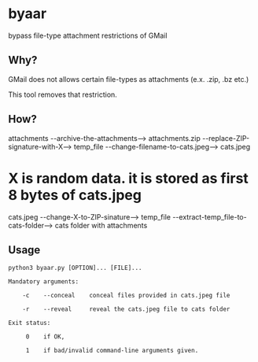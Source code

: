 # byaar
bypass file-type attachment restrictions of GMail

## Why?

GMail does not allows certain file-types as attachments (e.x. .zip, .bz etc.)

This tool removes that restriction.

## How?
attachments --archive-the-attachments--> attachments.zip --replace-ZIP-signature-with-X--> temp_file --change-filename-to-cats.jpeg--> cats.jpeg
# X is random data. it is stored as first 8 bytes of cats.jpeg
cats.jpeg --change-X-to-ZIP-sinature--> temp_file --extract-temp_file-to-cats-folder--> cats folder with attachments

## Usage
```
python3 byaar.py [OPTION]... [FILE]...

Mandatory arguments:

    -c    --conceal    conceal files provided in cats.jpeg file
    
    -r    --reveal     reveal the cats.jpeg file to cats folder
    
Exit status:

     0    if OK,
     
     1    if bad/invalid command-line arguments given.
```
